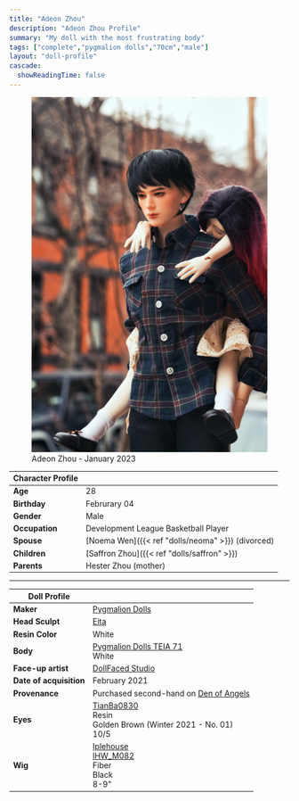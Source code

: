 ```yaml
---
title: "Adeon Zhou"
description: "Adeon Zhou Profile"
summary: "My doll with the most frustrating body"
tags: ["complete","pygmalion dolls","70cm","male"]
layout: "doll-profile"
cascade:
  showReadingTime: false
---
```


<div class="flex gap-4 flex-row flex-wrap">
  <div><figure><img src="adeon-carrying-saffron.png" class="doll-profile-img" alt="A male doll with black hair in a plaid button up shirt carrying a sleeping child doll with red and black hair on his back" width="500"><figcaption>Adeon Zhou - January 2023</figcaption></figure> </div>
  <div>

| Character Profile | |
| ----- | ---|
| **Age** | 28 |
| **Birthday** | Februrary 04 |
| **Gender** | Male |
| **Occupation** | Development League Basketball Player |
| **Spouse** | [Noema Wen]({{< ref "dolls/neoma" >}}) (divorced) |
| **Children** | [Saffron Zhou]({{< ref "dolls/saffron" >}}) |
| **Parents** | Hester Zhou (mother) |

---

| Doll Profile | |
| ----- | ---|
| **Maker** | [Pygmalion Dolls](https://pygmaliondolls.com/) |
| **Head Sculpt** | [Eita](https://pygmaliondolls.com/product/eitahead/144/?cate_no=25&display_group=1) |
| **Resin Color** | White |
| **Body** | [Pygmalion Dolls TEIA 71](https://pygmaliondolls.com/product/teia71-new-body/106/?cate_no=85&display_group=1)<br> White |
| **Face-up artist** | [DollFaced Studio](https://www.instagram.com/dollfacedstudio/) |
| **Date of acquisition** | February 2021 |
| **Provenance** | Purchased second-hand on [Den of Angels](https://denofangels.com) |
| **Eyes** | [TianBa0830](https://www.instagram.com/tianba0830/) <br> Resin <br> Golden Brown (Winter 2021 - No. 01) <br> 10/5 |
| **Wig** | [Iplehouse](https://iplehouse.com/home/?page_no=en_index&nhn1=en) <br> [IHW_M082](https://iplehouse.com/home/shop/item.php?it_id=1806185513&nhn1=en) <br> Fiber <br> Black <br> 8-9" |

  </div>
</div>